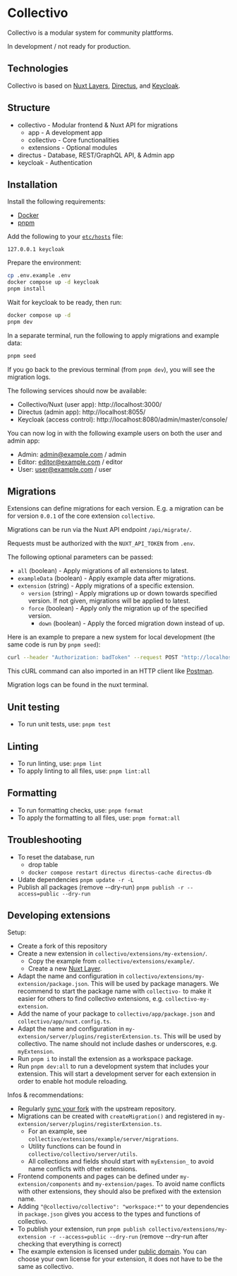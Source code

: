 # Collectivo

Collectivo is a modular system for community plattforms.

In development / not ready for production.

## Technologies

Collectivo is based on [Nuxt Layers](https://nuxt.com/docs/guide/going-further/layers), [Directus](https://directus.io/), and [Keycloak](https://www.keycloak.org/).

## Structure

- collectivo - Modular frontend & Nuxt API for migrations
  - app - A development app
  - collectivo - Core functionalities
  - extensions - Optional modules
- directus - Database, REST/GraphQL API, & Admin app
- keycloak - Authentication

## Installation

Install the following requirements:

- [Docker](https://docs.docker.com/get-docker/)
- [pnpm](https://pnpm.io/installation)

Add the following to your [`etc/hosts`](https://www.howtogeek.com/27350/beginner-geek-how-to-edit-your-hosts-file/) file:

```
127.0.0.1 keycloak
```

Prepare the environment:

```sh
cp .env.example .env
docker compose up -d keycloak
pnpm install
```

Wait for keycloak to be ready, then run:

```sh
docker compose up -d
pnpm dev
```

In a separate terminal, run the following to apply migrations and example data:

```sh
pnpm seed
```

If you go back to the previous terminal (from `pnpm dev`), you will see the migration logs.

The following services should now be available:

- Collectivo/Nuxt (user app): http://localhost:3000/
- Directus (admin app): http://localhost:8055/
- Keycloak (access control): http://localhost:8080/admin/master/console/

You can now log in with the following example users on both the user and admin app:

- Admin: admin@example.com / admin
- Editor: editor@example.com / editor
- User: user@example.com / user

## Migrations

Extensions can define migrations for each version. E.g. a migration can be for version `0.0.1` of the core extension `collectivo`.

Migrations can be run via the Nuxt API endpoint `/api/migrate/`.

Requests must be authorized with the `NUXT_API_TOKEN` from `.env`.

The following optional parameters can be passed:

- `all` (boolean) - Apply migrations of all extensions to latest.
- `exampleData` (boolean) - Apply example data after migrations.
- `extension` (string) - Apply migrations of a specific extension.
  - `version` (string) - Apply migrations up or down towards specified version. If not given, migrations will be applied to latest.
  - `force` (boolean) - Apply only the migration up of the specified version.
    - `down` (boolean) - Apply the forced migration down instead of up.

Here is an example to prepare a new system for local development (the same code is run by `pnpm seed`):

```sh
curl --header "Authorization: badToken" --request POST "http://localhost:3000/api/migrate/?all=true&exampleData=true"
```

This cURL command can also imported in an HTTP client like [Postman](https://www.postman.com/).

Migration logs can be found in the nuxt terminal.

## Unit testing

- To run unit tests, use: `pnpm test`

## Linting

- To run linting, use: `pnpm lint`
- To apply linting to all files, use: `pnpm lint:all`

## Formatting

- To run formatting checks, use: `pnpm format`
- To apply the formatting to all files, use: `pnpm format:all`

## Troubleshooting

- To reset the database, run
  - drop table
  - `docker compose restart directus directus-cache directus-db`
- Udate dependencies `pnpm update -r -L`
- Publish all packages (remove --dry-run) `pnpm publish -r --access=public --dry-run`

## Developing extensions

Setup:

- Create a fork of this repository
- Create a new extension in `collectivo/extensions/my-extension/`.
  - Copy the example from `collectivo/extensions/example/`.
  - Create a new [Nuxt Layer](https://nuxt.com/docs/guide/going-further/layers).
- Adapt the name and configuration in `collectivo/extensions/my-extension/package.json`. This will be used by package managers. We recommend to start the package name with `collectivo-` to make it easier for others to find collectivo extensions, e.g. `collectivo-my-extension`.
- Add the name of your package to `collectivo/app/package.json` and `collectivo/app/nuxt.config.ts`.
- Adapt the name and configuration in `my-extension/server/plugins/registerExtension.ts`. This will be used by collectivo. The name should not include dashes or underscores, e.g. `myExtension`.
- Run `pnpm i` to install the extension as a workspace package.
- Run `pnpm dev:all` to run a development system that includes your extension. This will start a development server for each extension in order to enable hot module reloading.

Infos & recommendations:

- Regularly [sync your fork](https://docs.github.com/en/pull-requests/collaborating-with-pull-requests/working-with-forks/syncing-a-fork) with the upstream repository.
- Migrations can be created with `createMigration()` and registered in `my-extension/server/plugins/registerExtension.ts`.
  - For an example, see `collectivo/extensions/example/server/migrations`.
  - Utility functions can be found in `collectivo/collectivo/server/utils`.
  - All collections and fields should start with `myExtension_` to avoid name conflicts with other extensions.
- Frontend components and pages can be defined under `my-extension/components` and `my-extension/pages`. To avoid name conflicts with other extensions, they should also be prefixed with the extension name.
- Adding `"@collectivo/collectivo": "workspace:*"` to your dependencies in `package.json` gives you access to the types and functions of collectivo.
- To publish your extension, run `pnpm publish collectivo/extensions/my-extension -r --access=public --dry-run` (remove --dry-run after checking that everything is correct)
- The example extension is licensed under [public domain](https://de.wikipedia.org/wiki/Unlicense). You can choose your own license for your extension, it does not have to be the same as collectivo.
